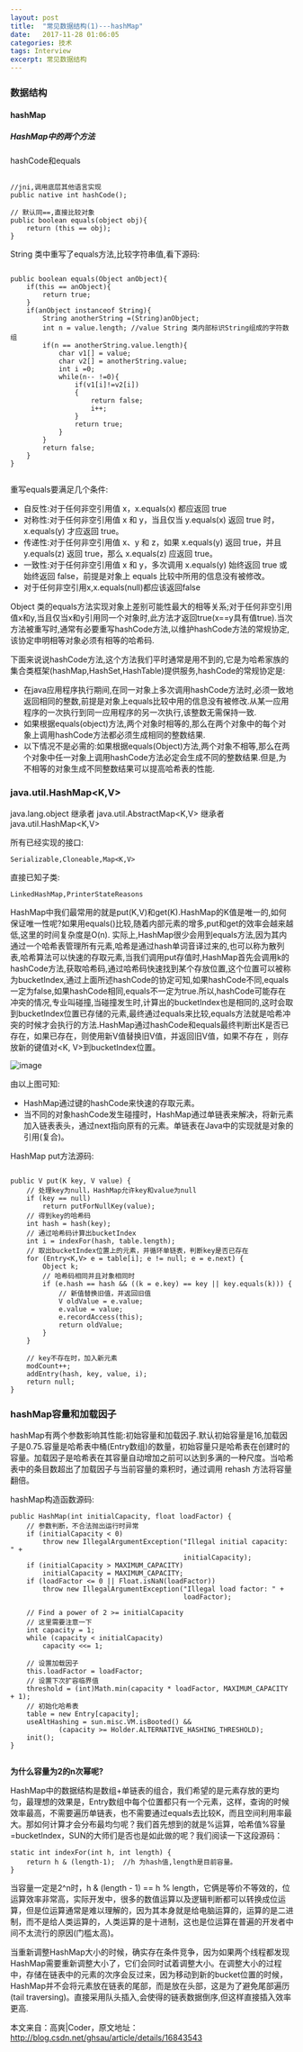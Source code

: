 ```yaml
---
layout: post
title:  "常见数据结构(1)---hashMap"
date:   2017-11-28 01:06:05
categories: 技术
tags: Interview
excerpt: 常见数据结构
---
```


### 数据结构

#### hashMap

##### HashMap中的两个方法

hashCode和equals

```

//jni,调用底层其他语言实现
public native int hashCode();

// 默认同==,直接比较对象
public boolean equals(object obj){
    return (this == obj);
}

```

String 类中重写了equals方法,比较字符串值,看下源码:

```

public boolean equals(Object anObject){
    if(this == anObject){
        return true;
    }
    if(anObject instanceof String){
        String anotherString =(String)anObject;
        int n = value.length; //value String 类内部标识String组成的字符数组
        if(n == anotherString.value.length){
            char v1[] = value;
            char v2[] = anotherString.value;
            int i =0;
            while(n-- !=0){
                if(v1[i]!=v2[i])
                {
                    return false;
                    i++;
                }
                return true;
            }
        }
        return false;
    }
}


```

重写equals要满足几个条件:

- 自反性:对于任何非空引用值 x，x.equals(x) 都应返回 true
- 对称性:对于任何非空引用值 x 和 y，当且仅当 y.equals(x) 返回 true 时，x.equals(y) 才应返回 true。 
- 传递性:对于任何非空引用值 x、y 和 z，如果 x.equals(y) 返回 true，并且 y.equals(z) 返回 true，那么 x.equals(z) 应返回 true。
- 一致性:对于任何非空引用值 x 和 y，多次调用 x.equals(y) 始终返回 true 或始终返回 false，前提是对象上 equals 比较中所用的信息没有被修改。
- 对于任何非空引用x,x.equals(null)都应该返回false

Object 类的equals方法实现对象上差别可能性最大的相等关系;对于任何非空引用值x和y,当且仅当x和y引用同一个对象时,此方法才返回true(x==y具有值true).当次方法被重写时,通常有必要重写hashCode方法,以维护hashCode方法的常规协定,该协定申明相等对象必须有相等的哈希码.


下面来说说hashCode方法,这个方法我们平时通常是用不到的,它是为哈希家族的集合类框架(hashMap,HashSet,HashTable)提供服务,hashCode的常规协定是:

- 在java应用程序执行期间,在同一对象上多次调用hashCode方法时,必须一致地返回相同的整数,前提是对象上equals比较中用的信息没有被修改.从某一应用程序的一次执行到同一应用程序的另一次执行,该整数无需保持一致.
- 如果根据equals(object)方法,两个对象时相等的,那么在两个对象中的每个对象上调用hashCode方法都必须生成相同的整数结果.
- 以下情况不是必需的:如果根据equals(Object)方法,两个对象不相等,那么在两个对象中任一对象上调用hashCode方法必定会生成不同的整数结果.但是,为不相等的对象生成不同整数结果可以提高哈希表的性能.


### java.util.HashMap<K,V>

java.lang.object 
    继承者
      java.util.AbstractMap<K,V>
         继承者
           java.util.HashMap<K,V>
          

所有已经实现的接口:

```
Serializable,Cloneable,Map<K,V>

```
直接已知子类:


```
LinkedHashMap,PrinterStateReasons

```

HashMap中我们最常用的就是put(K,V)和get(K).HashMap的K值是唯一的,如何保证唯一性呢?如果用equals()比较,随着内部元素的增多,put和get的效率会越来越低,这里的时间复杂度是O(n). 实际上,HashMap很少会用到equals方法,因为其内通过一个哈希表管理所有元素,哈希是通过hash单词音译过来的,也可以称为散列表,哈希算法可以快速的存取元素,当我们调用put存值时,HashMap首先会调用k的hashCode方法,获取哈希码,通过哈希码快速找到某个存放位置,这个位置可以被称为bucketIndex,通过上面所述hashCode的协定可知,如果hashCode不同,equals一定为false,如果hashCode相同,equals不一定为true.所以,hashCode可能存在冲突的情况,专业叫碰撞,当碰撞发生时,计算出的bucketIndex也是相同的,这时会取到bucketIndex位置已存储的元素,最终通过equals来比较,equals方法就是哈希冲突的时候才会执行的方法.HashMap通过hashCode和equals最终判断出K是否已存在，如果已存在，则使用新V值替换旧V值，并返回旧V值，如果不存在 ，则存放新的键值对<K, V>到bucketIndex位置。

![image](http://7xpuj1.com1.z0.glb.clouddn.com/hashMap.jpg)


由以上图可知:

- HashMap通过键的hashCode来快速的存取元素。
- 当不同的对象hashCode发生碰撞时，HashMap通过单链表来解决，将新元素加入链表表头，通过next指向原有的元素。单链表在Java中的实现就是对象的引用(复合)。

HashMap put方法源码:

```

public V put(K key, V value) {  
    // 处理key为null，HashMap允许key和value为null  
    if (key == null)  
        return putForNullKey(value);  
    // 得到key的哈希码  
    int hash = hash(key);  
    // 通过哈希码计算出bucketIndex  
    int i = indexFor(hash, table.length);  
    // 取出bucketIndex位置上的元素，并循环单链表，判断key是否已存在  
    for (Entry<K,V> e = table[i]; e != null; e = e.next) {  
        Object k;  
        // 哈希码相同并且对象相同时  
        if (e.hash == hash && ((k = e.key) == key || key.equals(k))) {  
            // 新值替换旧值，并返回旧值  
            V oldValue = e.value;  
            e.value = value;  
            e.recordAccess(this);  
            return oldValue;  
        }  
    }  
  
    // key不存在时，加入新元素  
    modCount++;  
    addEntry(hash, key, value, i);  
    return null;  
} 

```

### hashMap容量和加载因子

hashMap有两个参数影响其性能:初始容量和加载因子.默认初始容量是16,加载因子是0.75.容量是哈希表中桶(Entry数组)的数量，初始容量只是哈希表在创建时的容量。加载因子是哈希表在其容量自动增加之前可以达到多满的一种尺度。当哈希表中的条目数超出了加载因子与当前容量的乘积时，通过调用 rehash 方法将容量翻倍。


hashMap构造函数源码:

```
public HashMap(int initialCapacity, float loadFactor) {  
    // 参数判断，不合法抛出运行时异常  
    if (initialCapacity < 0)  
        throw new IllegalArgumentException("Illegal initial capacity: " +  
                                           initialCapacity);  
    if (initialCapacity > MAXIMUM_CAPACITY)  
        initialCapacity = MAXIMUM_CAPACITY;  
    if (loadFactor <= 0 || Float.isNaN(loadFactor))  
        throw new IllegalArgumentException("Illegal load factor: " +  
                                           loadFactor);  
  
    // Find a power of 2 >= initialCapacity  
    // 这里需要注意一下  
    int capacity = 1;  
    while (capacity < initialCapacity)  
        capacity <<= 1;  
  
    // 设置加载因子  
    this.loadFactor = loadFactor;  
    // 设置下次扩容临界值  
    threshold = (int)Math.min(capacity * loadFactor, MAXIMUM_CAPACITY + 1);  
    // 初始化哈希表  
    table = new Entry[capacity];  
    useAltHashing = sun.misc.VM.isBooted() &&  
            (capacity >= Holder.ALTERNATIVE_HASHING_THRESHOLD);  
    init();  
}  


```

**为什么容量为2的n次幂呢?**

HashMap中的数据结构是数组+单链表的组合，我们希望的是元素存放的更均匀，最理想的效果是，Entry数组中每个位置都只有一个元素，这样，查询的时候效率最高，不需要遍历单链表，也不需要通过equals去比较K，而且空间利用率最大。那如何计算才会分布最均匀呢？我们首先想到的就是%运算，哈希值%容量=bucketIndex，SUN的大师们是否也是如此做的呢？我们阅读一下这段源码：


```
static int indexFor(int h, int length) {  
    return h & (length-1);  //h 为hash值,length是目前容量。
}  

```

当容量一定是2^n时，h & (length - 1) == h % length，它俩是等价不等效的，位运算效率非常高，实际开发中，很多的数值运算以及逻辑判断都可以转换成位运算，但是位运算通常是难以理解的，因为其本身就是给电脑运算的，运算的是二进制，而不是给人类运算的，人类运算的是十进制，这也是位运算在普遍的开发者中间不太流行的原因(门槛太高)。



当重新调整HashMap大小的时候，确实存在条件竞争，因为如果两个线程都发现HashMap需要重新调整大小了，它们会同时试着调整大小。在调整大小的过程中，存储在链表中的元素的次序会反过来，因为移动到新的bucket位置的时候，HashMap并不会将元素放在链表的尾部，而是放在头部，这是为了避免尾部遍历(tail traversing)。直接采用队头插入,会使得的链表数据倒序,但这样直接插入效率更高.



 本文来自：高爽|Coder，原文地址：http://blog.csdn.net/ghsau/article/details/16843543
